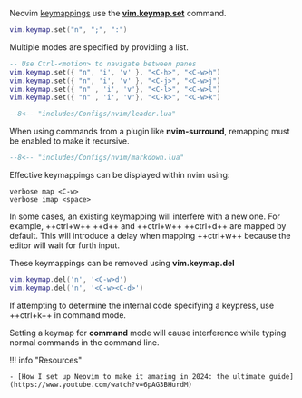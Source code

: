 Neovim [keymappings](https://neovim.io/doc/user/map.html#mapping) use the [**vim.keymap.set**](https://neovim.io/doc/user/lua.html#_lua-module:-vim.keymap) command.

```lua
vim.keymap.set("n", ";", ":")
```

Multiple modes are specified by providing a list.

```lua
-- Use Ctrl-<motion> to navigate between panes
vim.keymap.set({ "n", 'i', 'v' }, "<C-h>", "<C-w>h")
vim.keymap.set({ "n", 'i', 'v' }, "<C-j>", "<C-w>j")
vim.keymap.set({ "n" , 'i', 'v'}, "<C-l>", "<C-w>l")
vim.keymap.set({ "n" , 'i', 'v'}, "<C-k>", "<C-w>k")
```

```lua
--8<-- "includes/Configs/nvim/leader.lua"
```

When using commands from a plugin like **nvim-surround**, remapping must be enabled to make it recursive.


```lua
--8<-- "includes/Configs/nvim/markdown.lua"
```

Effective keymappings can be displayed within nvim using:

```vimscript
verbose map <C-w>
verbose imap <space>
```

In some cases, an existing keymapping will interfere with a new one.
For example, ++ctrl+w++ ++d++ and ++ctrl+w++ ++ctrl+d++ are mapped by default.
This will introduce a delay when mapping ++ctrl+w++ because the editor will wait for furth input.

These keymappings can be removed using **vim.keymap.del**

```lua
vim.keymap.del('n', '<C-w>d')
vim.keymap.del('n', '<C-w><C-d>')
```

If attempting to determine the internal code specifying a keypress, use ++ctrl+k++ in command mode.

Setting a keymap for **command** mode will cause interference while typing normal commands in the command line.


!!! info "Resources"

    - [How I set up Neovim to make it amazing in 2024: the ultimate guide](https://www.youtube.com/watch?v=6pAG3BHurdM)

